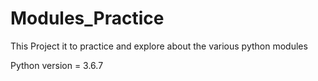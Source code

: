 # Modules_Practice
This Project it to practice and explore about the various python modules


Python version = 3.6.7
